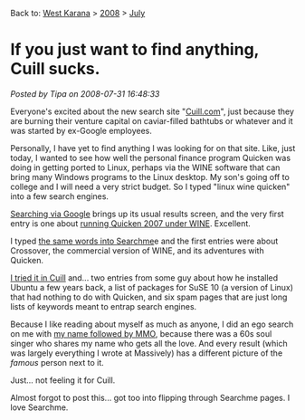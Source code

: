 Back to: [West Karana](/posts/westkarana.md) > [2008](/posts/2008/westkarana.md) > [July](./westkarana.md)
# If you just want to find anything, Cuill sucks.

*Posted by Tipa on 2008-07-31 16:48:33*

Everyone's excited about the new search site "[Cuill.com](http://cuill.com)", just because they are burning their venture capital on caviar-filled bathtubs or whatever and it was started by ex-Google employees.

Personally, I have yet to find anything I was looking for on that site. Like, just today, I wanted to see how well the personal finance program Quicken was doing in getting ported to Linux, perhaps via the WINE software that can bring many Windows programs to the Linux desktop. My son's going off to college and I will need a very strict budget. So I typed "linux wine quicken" into a few search engines.

[Searching via Google](http://www.google.com/search?q=linux+wine+quicken) brings up its usual results screen, and the very first entry is one about [running Quicken 2007 under WINE](http://www.linuxforums.org/forum/wine/106875-quicken-2007-wine.html). Excellent.

I typed [the same words into Searchme](http://www.searchme.com/#/0/&pi=1/&q=linux%20wine%20quicken/)e and the first entries were about Crossover, the commercial version of WINE, and its adventures with Quicken.

[I tried it in Cuill](http://www.cuil.com/search?q=linux+wine+quicken) and... two entries from some guy about how he installed Ubuntu a few years back, a list of packages for SuSE 10 (a version of Linux) that had nothing to do with Quicken, and six spam pages that are just long lists of keywords meant to entrap search engines.

Because I like reading about myself as much as anyone, I did an ego search on me with [my name followed by MMO](http://www.cuil.com/search?q=brenda%20holloway%20mmo&sl=long), because there was a 60s soul singer who shares my name who gets all the love. And every result (which was largely everything I wrote at Massively) has a different picture of the *famous* person next to it. 

Just... not feeling it for Cuill.

Almost forgot to post this... got too into flipping through Searchme pages. I love Searchme.

